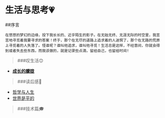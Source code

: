 
# 生活与思考💗

##序言

  `在悠悠的梦幻的边缘，投下我长长的、近乎陌生的影子。在无始无终、无涯无际的时空里，我苦苦地寻觅着我要寻求的答案！终于，那个在无尽的道路上追求着的人迷惘了，那个在无路的荒原上寻觅着的人失落了。怪谁呢？谁叫他追求，谁叫他寻觅！生活总是这样，不经意间，你就会得到或者失去些东西，而我该做的，就是记录些点滴，留给自己，也留给时间!`

> ###叹生活😊

- **[成长的朦胧](https://github.com/lin-credible/life-and-thinking/blob/master/life/%E6%88%90%E9%95%BF.md)**

> ###读后感📖

- [哲学与人生](https://github.com/lin-credible/life-and-thinking/blob/master/After-reading/%E5%93%B2%E5%AD%A6%E4%B8%8E%E4%BA%BA%E7%94%9F.md)
- [世界是平的](https://github.com/lin-credible/life-and-thinking/blob/master/After-reading/%E4%B8%96%E7%95%8C%E6%98%AF%E5%B9%B3%E7%9A%84.md)

> ###技术篇🎓



